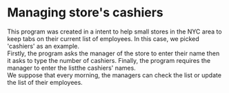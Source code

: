 # Managing store's cashiers
This program was created in a intent to help small stores in the NYC area to keep tabs on their current list of employees. In this case, we picked 'cashiers' as an example.
<br> Firstly, the program asks the manager of the store to enter their name then it asks to type the number of cashiers. Finally, the program requires the manager to enter the listthe cashiers' names.
<br> We suppose that every morning, the managers can check the list or update the list of their employees.
 
 

